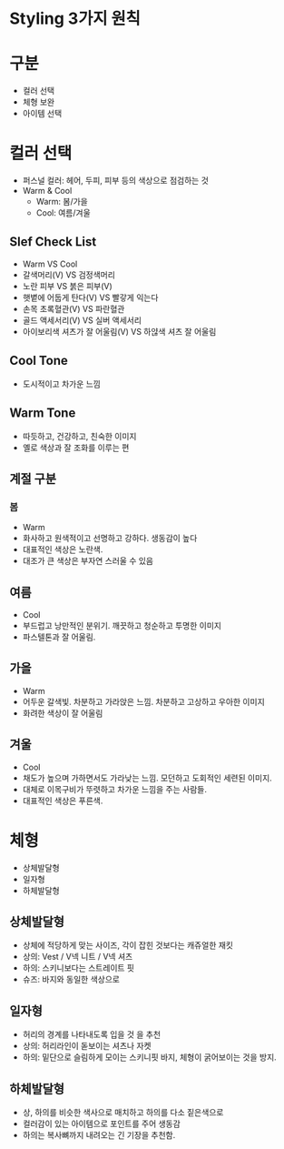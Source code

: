 # Styling 3가지 원칙

# 구분
- 컬러 선택
- 체형 보완
- 아이템 선택

# 컬러 선택
- 퍼스널 컬러: 헤어, 두피, 피부 등의 색상으로 점검하는 것
- Warm & Cool
  - Warm: 봄/가을
  - Cool: 여름/겨울

## Slef Check List
- Warm VS Cool
- 갈색머리(V) VS 검정색머리
- 노란 피부 VS 붉은 피부(V)
- 햇볕에 어둡게 탄다(V) VS 빨갛게 익는다
- 손목 초록혈관(V) VS 파란혈관
- 골드 액세서리(V) VS 실버 액세서리
- 아이보리색 셔츠가 잘 어울림(V) VS 하얂색 셔츠 잘 어울림

## Cool Tone
- 도시적이고 차가운 느낌

## Warm Tone
- 따듯하고, 건강하고, 친숙한 이미지
- 옐로 색상과 잘 조화를 이루는 편

## 계절 구분

### 봄
- Warm
- 화사하고 원색적이고 선명하고 강하다. 생동감이 높다
- 대표적인 색상은 노란색.
- 대조가 큰 색상은 부자연 스러울 수 있음

## 여름
- Cool
- 부드럽고 낭만적인 분위기. 깨끗하고 청순하고 투명한 이미지
- 파스텔톤과 잘 어울림.

## 가을
- Warm
- 어두운 갈색빛. 차분하고 가라앉은 느낌. 차분하고 고상하고 우아한 이미지
- 화려한 색상이 잘 어울림

## 겨울
- Cool
- 채도가 높으며 가하면서도 가라낮는 느낌. 모던하고 도회적인 세련된 이미지.
- 대체로 이목구비가 뚜렷하고 차가운 느낌을 주는 사람들.
- 대표적인 색상은 푸른색.

# 체형
- 상체발달형
- 일자형
- 하체발달형

## 상체발달형
- 상체에 적당하게 맞는 사이즈, 각이 잡힌 것보다는 캐쥬얼한 재킷
- 상의: Vest / V넥 니트 / V넥 셔츠
- 하의: 스키니보다는 스트레이트 핏
- 슈즈: 바지와 동일한 색상으로

## 일자형
- 허리의 경계를 나타내도록 입을 것 을 추천
- 상의: 허리라인이 돋보이는 셔츠나 자켓
- 하의: 밑단으로 슬림하게 모이는 스키니핏 바지, 체형이 굵어보이는 것을 방지.

## 하체발달형
- 상, 하의를 비슷한 색사으로 매치하고 하의를 다소 짙은색으로
- 컬러감이 있는 아이템으로 포인트를 주어 생동감
- 하의는 복사뼈까지 내려오는 긴 기장을 추천함.

